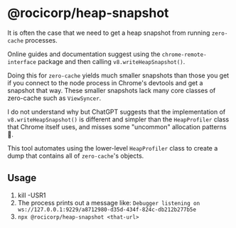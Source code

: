 # @rocicorp/heap-snapshot

It is often the case that we need to get a heap snapshot from running `zero-cache` processes.

Online guides and documentation suggest using the `chrome-remote-interface` package and then calling `v8.writeHeapSnapshot()`.

Doing this for `zero-cache` yields much smaller snapshots than those you get if you connect to the node process in Chrome's devtools and get a snapshot that way. These smaller snapshots lack many core classes of zero-cache such as `ViewSyncer`.

I do not understand why but ChatGPT suggests that the implementation of `v8.writeHeapSnapshot()` is different and simpler than the `HeapProfiler` class that Chrome itself uses, and misses some "uncommon" allocation patterns 😬.

This tool automates using the lower-level `HeapProfiler` class to create a dump that contains all of `zero-cache`'s objects.

## Usage

1. kill -USR1 <pid-to-profile>
2. The process prints out a message like: `Debugger listening on ws://127.0.0.1:9229/a8712980-d35d-434f-824c-db212b277b5e`
3. `npx @rocicorp/heap-snapshot <that-url>`
